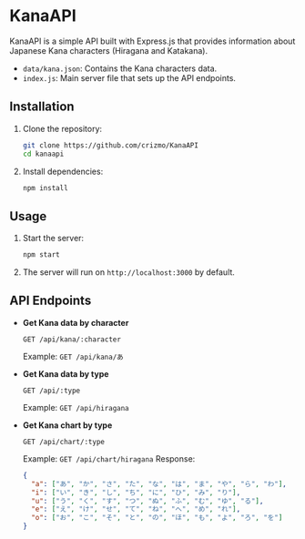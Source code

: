 # KanaAPI

KanaAPI is a simple API built with Express.js that provides information about Japanese Kana characters (Hiragana and Katakana).

- `data/kana.json`: Contains the Kana characters data.
- `index.js`: Main server file that sets up the API endpoints.

## Installation

1. Clone the repository:
    ```sh
    git clone https://github.com/crizmo/KanaAPI
    cd kanaapi
    ```

2. Install dependencies:
    ```sh
    npm install
    ```

## Usage

1. Start the server:
    ```sh
    npm start
    ```

2. The server will run on `http://localhost:3000` by default.

## API Endpoints

- **Get Kana data by character**
    ```
    GET /api/kana/:character
    ```
    Example: `GET /api/kana/あ`

- **Get Kana data by type**
    ```
    GET /api/:type
    ```
    Example: `GET /api/hiragana`

- **Get Kana chart by type**
    ```
    GET /api/chart/:type
    ```
    Example: `GET /api/chart/hiragana`
    Response:
    ```json
    {
      "a": ["あ", "か", "さ", "た", "な", "は", "ま", "や", "ら", "わ"],
      "i": ["い", "き", "し", "ち", "に", "ひ", "み", "り"],
      "u": ["う", "く", "す", "つ", "ぬ", "ふ", "む", "ゆ", "る"],
      "e": ["え", "け", "せ", "て", "ね", "へ", "め", "れ"],
      "o": ["お", "こ", "そ", "と", "の", "ほ", "も", "よ", "ろ", "を"]
    }
    ```